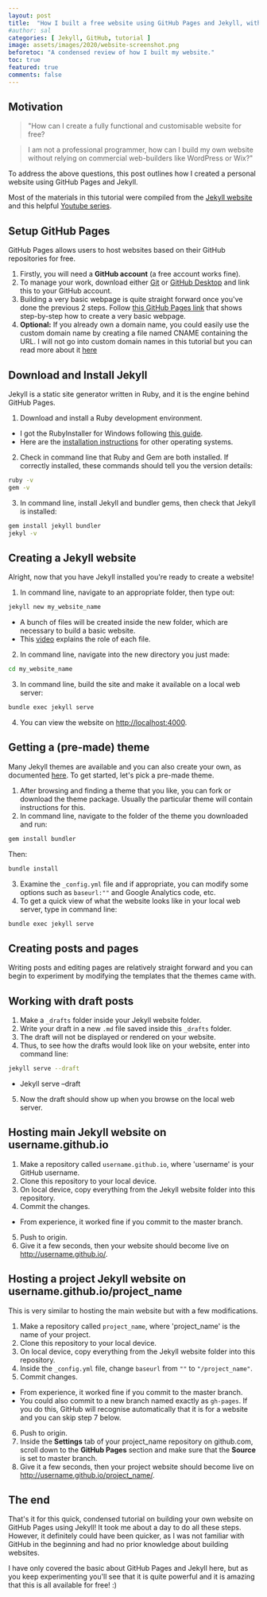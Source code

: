 ```yaml
---
layout: post
title:  "How I built a free website using GitHub Pages and Jekyll, with no prior knowledge in web-building"
#author: sal
categories: [ Jekyll, GitHub, tutorial ]
image: assets/images/2020/website-screenshot.png
beforetoc: "A condensed review of how I built my website."
toc: true
featured: true
comments: false
---
```


## Motivation
> "How can I create a fully functional and customisable website for free?

> I am not a professional programmer, how can I build my own website without relying on commercial web-builders like WordPress or Wix?"

To address the above questions, this post outlines how I created a personal website using GitHub Pages and Jekyll.

Most of the materials in this tutorial were compiled from the [Jekyll website](https://jekyllrb.com/) and this helpful [Youtube series](https://youtu.be/T1itpPvFWHI).

## Setup GitHub Pages
GitHub Pages allows users to host websites based on their GitHub repositories for free.

1. Firstly, you will need a **GitHub account** (a free account works fine).
2. To manage your work, download either [Git](https://git-scm.com/) or [GitHub Desktop](https://desktop.github.com/) and link this to your GitHub account.
3. Building a very basic webpage is quite straight forward once you've done the previous 2 steps. Follow [this GitHub Pages link](https://pages.github.com/) that shows step-by-step how to create a very basic webpage.
4. **Optional:** If you already own a domain name, you could easily use the custom domain name by creating a file named CNAME containing the URL. I will not go into custom domain names in this tutorial but you can read more about it [here](https://help.github.com/en/github/working-with-github-pages/configuring-a-custom-domain-for-your-github-pages-site)

## Download and Install Jekyll
Jekyll is a static site generator written in Ruby, and it is the engine behind GitHub Pages.
1. Download and install a Ruby development environment.
  * I got the RubyInstaller for Windows following [this guide](https://jekyllrb.com/docs/installation/windows/).
  * Here are the [installation instructions](https://jekyllrb.com/docs/installation/#requirements) for other operating systems.
2. Check in command line that Ruby and Gem are both installed. If correctly installed, these commands should tell you the version details:
```bash
ruby -v
gem -v
```
3. In command line, install Jekyll and bundler gems, then check that Jekyll is installed:
```bash
gem install jekyll bundler
jekyl -v
```

## Creating a Jekyll website
Alright, now that you have Jekyll installed you're ready to create a website!
1. In command line, navigate to an appropriate folder, then type out:
```bash
jekyll new my_website_name
```
  * A bunch of files will be created inside the new folder, which are necessary to build a basic website.
  * This [video](https://youtu.be/pxua_1vyFck) explains the role of each file.
2. In command line, navigate into the new directory you just made:
```bash
cd my_website_name
```
3. In command line, build the site and make it available on a local web server:
```bash
bundle exec jekyll serve
```
4. You can view the website on [http://localhost:4000](http://localhost:4000).

## Getting a (pre-made) theme
Many Jekyll themes are available and you can also create your own, as documented [here](https://jekyllrb.com/docs/themes/). To get started, let's pick a pre-made theme.
1. After browsing and finding a theme that you like, you can fork or download the theme package. Usually the particular theme will contain instructions for this.
2. In command line, navigate to the folder of the theme you downloaded and run:
```bash
gem install bundler
```
Then:
```bash
bundle install
```
3. Examine the `_config.yml` file and if appropriate, you can modify some options such as `baseurl:""` and Google Analytics code, etc.
4. To get a quick view of what the website looks like in your local web server, type in command line:
```bash
bundle exec jekyll serve
```

## Creating posts and pages
Writing posts and editing pages are relatively straight forward and you can begin to experiment by modifying the templates that the themes came with.

## Working with draft posts
1.	Make a `_drafts` folder inside your Jekyll website folder.
2.	Write your draft in a new `.md` file saved inside this `_drafts` folder.
3.	The draft will not be displayed or rendered on your website.
4.	Thus, to see how the drafts would look like on your website, enter into command line:
```bash
jekyll serve --draft
```
-	Jekyll serve –draft
5.	Now the draft should show up when you browse on the local web server.

## Hosting main Jekyll website on username.github.io
1.	Make a repository called `username.github.io`, where 'username' is your GitHub username.
2.	Clone this repository to your local device.
3.	On local device, copy everything from the Jekyll website folder into this repository.
4.	Commit the changes.
  * From experience, it worked fine if you commit to the master branch.
5.	Push to origin.
6.	Give it a few seconds, then your website should become live on http://username.github.io/.

## Hosting a project Jekyll website on username.github.io/project_name
This is very similar to hosting the main website but with a few modifications.
1.	Make a repository called `project_name`, where 'project_name' is the name of your project.
2.	Clone this repository to your local device.
3.	On local device, copy everything from the Jekyll website folder into this repository.
4.	Inside the `_config.yml` file, change `baseurl` from `""` to `"/project_name"`.
5.	Commit changes.
  * From experience, it worked fine if you commit to the master branch.
  * You could also commit to a new branch named exactly as `gh-pages`. If you do this, GitHub will recognise automatically that it is for a website and you can skip step 7 below.
6.	Push to origin.
7.	Inside the **Settings** tab of your project_name repository on github.com, scroll down to the **GitHub Pages** section and make sure that the **Source** is set to master branch.
8.	Give it a few seconds, then your project website should become live on http://username.github.io/project_name/.

## The end
That's it for this quick, condensed tutorial on building your own website on GitHub Pages using Jekyll! It took me about a day to do all these steps. However, it definitely could have been quicker, as I was not familiar with GitHub in the beginning and had no prior knowledge about building websites.

I have only covered the basic about GitHub Pages and Jekyll here, but as you keep experimenting you'll see that it is quite powerful and it is amazing that this is all available for free! :)
